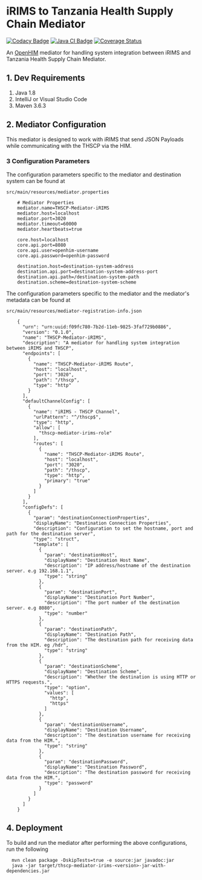 # iRIMS to Tanzania Health Supply Chain Mediator


[![Codacy Badge](https://api.codacy.com/project/badge/Grade/7d1fa436279a4a10ae20f0dff0bef078)](https://app.codacy.com/gh/SoftmedTanzania/thscp-mediator-irims?utm_source=github.com&utm_medium=referral&utm_content=SoftmedTanzania/thscp-mediator-irims&utm_campaign=Badge_Grade_Settings)
[![Java CI Badge](https://github.com/SoftmedTanzania/thscp-mediator-irims/workflows/Java%20CI%20with%20Maven/badge.svg)](https://github.com/SoftmedTanzania/thscp-mediator-irims/actions?query=workflow%3A%22Java+CI+with+Maven%22)
[![Coverage Status](https://coveralls.io/repos/github/SoftmedTanzania/thscp-mediator-irims/badge.svg?branch=development)](https://coveralls.io/github/SoftmedTanzania/thscp-mediator-irims?branch=development)

An [OpenHIM](http://openhim.org/) mediator for handling system integration between iRIMS and Tanzania Health Supply Chain Mediator.

## 1. Dev Requirements

1. Java 1.8
2. IntelliJ or Visual Studio Code
3. Maven 3.6.3

## 2. Mediator Configuration

This mediator is designed to work with iRIMS that send JSON Payloads while communicating with the THSCP via the HIM.

### 3 Configuration Parameters

The configuration parameters specific to the mediator and destination system can be found at

`src/main/resources/mediator.properties`

```
    # Mediator Properties
    mediator.name=THSCP-Mediator-iRIMS
    mediator.host=localhost
    mediator.port=3020
    mediator.timeout=60000
    mediator.heartbeats=true
    
    core.host=localhost
    core.api.port=8080
    core.api.user=openhim-username
    core.api.password=openhim-password
    
    destination.host=destination-system-address
    destination.api.port=destination-system-address-port
    destination.api.path=/destination-system-path
    destination.scheme=destination-system-scheme
```

The configuration parameters specific to the mediator and the mediator's metadata can be found at

`src/main/resources/mediator-registration-info.json`

```
    {
      "urn": "urn:uuid:f09fc780-7b2d-11eb-9825-3faf729b0886",
      "version": "0.1.0",
      "name": "THSCP-Mediator-iRIMS",
      "description": "A mediator for handling system integration between iRIMS and THSCP",
      "endpoints": [
        {
          "name": "THSCP-Mediator-iRIMS Route",
          "host": "localhost",
          "port": "3020",
          "path": "/thscp",
          "type": "http"
        }
      ],
      "defaultChannelConfig": [
        {
          "name": "iRIMS - THSCP Channel",
          "urlPattern": "^/thscp$",
          "type": "http",
          "allow": [
            "thscp-mediator-irims-role"
          ],
          "routes": [
            {
              "name": "THSCP-Mediator-iRIMS Route",
              "host": "localhost",
              "port": "3020",
              "path": "/thscp",
              "type": "http",
              "primary": "true"
            }
          ]
        }
      ],
      "configDefs": [
        {
          "param": "destinationConnectionProperties",
          "displayName": "Destination Connection Properties",
          "description": "Configuration to set the hostname, port and path for the destination server",
          "type": "struct",
          "template": [
            {
              "param": "destinationHost",
              "displayName": "Destination Host Name",
              "description": "IP address/hostname of the destination server. e.g 192.168.1.1",
              "type": "string"
            },
            {
              "param": "destinationPort",
              "displayName": "Destination Port Number",
              "description": "The port number of the destination server. e.g 8080",
              "type": "number"
            },
            {
              "param": "destinationPath",
              "displayName": "Destination Path",
              "description": "The destination path for receiving data from the HIM. eg /hdr",
              "type": "string"
            },
            {
              "param": "destinationScheme",
              "displayName": "Destination Scheme",
              "description": "Whether the destination is using HTTP or HTTPS requests.",
              "type": "option",
              "values": [
                "http",
                "https"
              ]
            },
            {
              "param": "destinationUsername",
              "displayName": "Destination Username",
              "description": "The destination username for receiving data from the HIM.",
              "type": "string"
            },
            {
              "param": "destinationPassword",
              "displayName": "Destination Password",
              "description": "The destination password for receiving data from the HIM.",
              "type": "password"
            }
          ]
        }
      ]
    }
```

## 4. Deployment

To build and run the mediator after performing the above configurations, run the following

```
  mvn clean package -DskipTests=true -e source:jar javadoc:jar
  java -jar target/thscp-mediator-irims-<version>-jar-with-dependencies.jar
```
